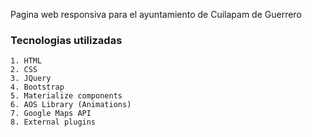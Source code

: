   Pagina web responsiva para el ayuntamiento de Cuilapam de Guerrero

  ### Tecnologias utilizadas
  
    1. HTML
    2. CSS
    3. JQuery
    4. Bootstrap
    5. Materialize components
    6. AOS Library (Animations)
    7. Google Maps API
    8. External plugins
